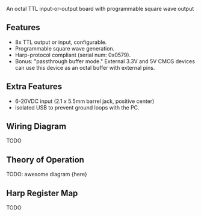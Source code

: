 An octal TTL input-or-output board with programmable square wave output

## Features
* 8x TTL output or input, configurable.
* Programmable square wave generation.
* Harp-protocol compliant (serial num: 0x0579).
* Bonus: "passthrough buffer mode." External 3.3V and 5V CMOS devices can use this device as an octal buffer with external pins.

## Extra Features
* 6-20VDC input (2.1 x 5.5mm barrel jack, positive center)
* isolated USB to prevent ground loops with the PC.

## Wiring Diagram
TODO


## Theory of Operation
TODO: awesome diagram {here}

## Harp Register Map
TODO

